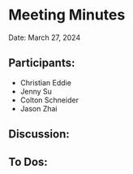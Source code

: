 # Meeting Minutes

Date: March 27, 2024

## Participants:
- Christian Eddie
- Jenny Su
- Colton Schneider
- Jason Zhai

## Discussion:


## To Dos:
